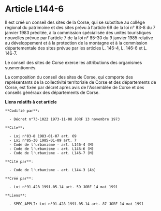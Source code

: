 # Article L144-6

Il est créé un conseil des sites de la Corse, qui se substitue au collège régional du patrimoine et des sites prévu à
l'article 69 de la loi n° 83-8 du 7 janvier 1983 précitée, à la commission spécialisée des unités touristiques nouvelles
prévue par l'article 7 de la loi n° 85-30 du 9 janvier 1985 relative au développement et à la protection de la montagne et à
la commission départementale des sites prévue par les articles L. 146-4, L. 146-6 et L. 146-7.

Le conseil des sites de Corse exerce les attributions des organismes susmentionnés.

La composition du conseil des sites de Corse, qui comporte des représentants de la collectivité territoriale de Corse et des
départements de Corse, est fixée par décret après avis de l'Assemblée de Corse et des conseils généraux des départements de
Corse.

**Liens relatifs à cet article**

	**Codifié par**:

	  - Décret n°73-1022 1973-11-08 JORF 13 novembre 1973

	**Cite**:

	  - Loi n°83-8 1983-01-07 art. 69
	  - Loi n°85-30 1985-01-09 art. 7
	  - Code de l'urbanisme - art. L146-4 (M)
	  - Code de l'urbanisme - art. L146-6 (M)
	  - Code de l'urbanisme - art. L146-7 (M)

	**Cité par**:

	  - Code de l'urbanisme - art. L144-3 (Ab)

	**Créé par**:

	  - Loi n°91-428 1991-05-14 art. 59 JORF 14 mai 1991

	**Liens**:

	  - SPEC_APPLI: Loi n°91-428 1991-05-14 art. 87 JORF 14 mai 1991
